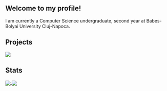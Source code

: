 ## Welcome to my profile!

I am currently a Computer Science undergraduate, second year at Babes-Bolyai University Cluj-Napoca.

## Projects
<a href = "https://github.com/spathula/UBB">
  <img src = "https://github-readme-stats.vercel.app/api/pin/?username=spathula&repo=UBB&theme=dark" align = "center" />
</a>
<a href = "https://github.com/spathula/atelierul_digital">
</a>

## Stats
<a href = "https://github.com/spathula?tab=repositories">
  <img src = "https://github-readme-stats.vercel.app/api?username=spathula&count_private=true&show_icons=true&theme=dark&hide=stars,contribs" align = "center" />
</a>

<a href = "https://github.com/spathula?tab=repositories">
  <img src = "https://github-readme-stats.vercel.app/api/top-langs/?username=spathula&langs_count=10&theme=dark&layout=compact" align = "center" />
</a>
